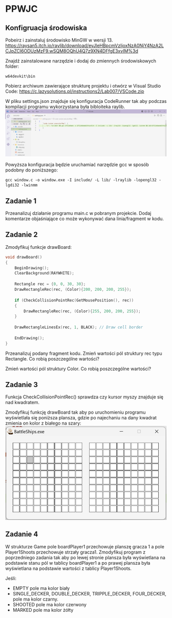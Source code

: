 # PPWJC

## Konfigruacja środowiska

Pobeirz i zainstaluj środowisko MinGW w wersji 13. 
https://raysan5.itch.io/raylib/download/eyJleHBpcmVzIjoxNzA0NjY4NzA2LCJpZCI6ODUzMzF9.wSQM8OQhU4Q7z9XN4DFfgE3xvIM%3d

Znajdź zainstalowane narzędzie i dodaj do zmiennych środowiskowych folder:
```
w64devkit\bin
```

Pobierz archiwum zawierające strukturę projektu i otwórz w Visual Studio Code: https://c.lazysolutions.pl/instructions2/Lab007/VSCode.zip

W pliku settings.json znajduje się konfiguracja CodeRunner tak aby podczas kompilacji programu wykorzystana była bibloiteka raylib.
![Alt text](image.png)

Powyższa konfiguracja będzie uruchamiać narzędzie gcc w sposób podobny do poniższego:

```
gcc window.c -o window.exe -I include/ -L lib/ -lraylib -lopengl32 -lgdi32 -lwinmm
```

## Zadanie 1

Przeanalizuj działanie programu main.c w pobranym projekcie. Dodaj komentarze objaśniające co może wykonywać dana linia/fragment w kodu.

## Zadanie 2

Zmodyfikuj funkcje drawBoard:

```c
void drawBoard()
{
    BeginDrawing();
    ClearBackground(RAYWHITE);

    Rectangle rec = {0, 0, 30, 30};
    DrawRectangleRec(rec, (Color){200, 200, 200, 255});

    if (CheckCollisionPointRec(GetMousePosition(), rec))
    {
        DrawRectangleRec(rec, (Color){255, 200, 200, 255});
    }

    DrawRectangleLinesEx(rec, 1, BLACK); // Draw cell border

    EndDrawing();
}
```

Przeanalizuj podany fragment kodu. Zmień wartości pól struktury rec typu Rectangle. Co robią poszczególne wartości?

Zmień wartości pól struktury Color. Co robią poszczególne wartości?

## Zadanie 3

Funkcja CheckCollisionPointRec() sprawdza czy kursor myszy znajduje się nad kwadratem.

Zmodyfikuj funkcję drawBoard tak aby po uruchomieniu programu wyświetlała się poniższa plansza, gdzie po najechaniu na dany kwadrat zmienia on kolor z białego na szary:
![Alt text](image-1.png)

## Zadanie 4

W strukturze Game pole boardPlayer1 przechowuje planszę gracza 1 a pole Player1Shoots przechowuje strzały gracza1. Zmodyfikuj program z poprzedniego zadania tak aby po lewej stronie plansza była wyświetlana na podstawie stanu pól w tablicy boardPlayer1 a po prawej plansza była wyświetlana na podstawie wartości z tablicy Player1Shoots.

Jeśli:
- EMPTY pole ma kolor biały
- SINGLE_DECKER, DOUBLE_DECKER, TRIPPLE_DECKER, FOUR_DECKER, pole ma kolor czarny.
- SHOOTED pole ma kolor czerwony
- MARKED pole ma kolor żółty








